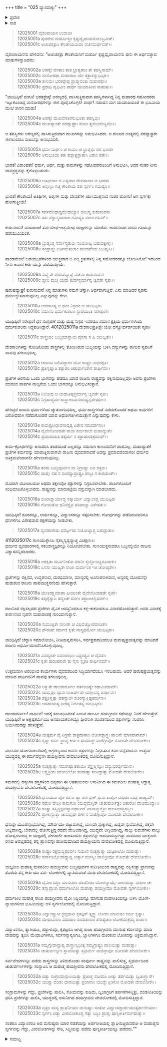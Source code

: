 +++
title = "025 ವ್ಯಾಸವಾಕ್ಯಃ"
+++

<details><summary>ಪ್ರವೇಶ</summary>


।।   ಓಂ ಓಂ ನಮೋ ನಾರಾಯಣಾಯ।।   ಶ್ರೀ ವೇದವ್ಯಾಸಾಯ ನಮಃ ।।

ಶ್ರೀ ಕೃಷ್ಣದ್ವೈಪಾಯನ ವೇದವ್ಯಾಸ ವಿರಚಿತ  

**ಶ್ರೀ ಮಹಾಭಾರತ**

**ಶಾಂತಿ ಪರ್ವ**

**ರಾಜಧರ್ಮ ಪರ್ವ**

**ಅಧ್ಯಾಯ 25**

</details>

<details><summary>ಸಾರ</summary>

ವ್ಯಾಸನು ಯುಧಿಷ್ಠಿರನಿಗೆ ರಾಜ ಹಯಗ್ರೀವನ ಕಥೆಯನ್ನು ಹೇಳಿ ರಾಜೋಚಿತ ಕರ್ತವ್ಯವನ್ನು ಪಾಲಿಸಲು ಒತ್ತಾಯಿಸಿದುದು (1-33).


</details>


> 12025001 ವೈಶಂಪಾಯನ ಉವಾಚ।  
12025001a ಪುನರೇವ ಮಹರ್ಷಿಸ್ತಂ ಕೃಷ್ಣದ್ವೈಪಾಯನೋಽಬ್ರವೀತ್।  
12025001c ಅಜಾತಶತ್ರುಂ ಕೌಂತೇಯಮಿದಂ ವಚನಮರ್ಥವತ್।।

ವೈಶಂಪಾಯನನು ಹೇಳಿದನು: “ಅಜಾತಶತ್ರು ಕೌಂತೇಯನಿಗೆ ಮಹರ್ಷಿ ಕೃಷ್ಣದ್ವೈಪಾಯನನು ಪುನಃ ಈ ಅರ್ಥವತ್ತಾದ ಮಾತುಗಳನ್ನಾಡಿದನು:

> 12025002a ಅರಣ್ಯೇ ವಸತಾಂ ತಾತ ಭ್ರಾತೃಣಾಂ ತೇ ತಪಸ್ವಿನಾಮ್।  
12025002c ಮನೋರಥಾ ಮಹಾರಾಜ ಯೇ ತತ್ರಾಸನ್ಯುಧಿಷ್ಠಿರ।।  
12025003a ತಾನಿಮೇ ಭರತಶ್ರೇಷ್ಠ ಪ್ರಾಪ್ನುವಂತು ಮಹಾರಥಾಃ।  
12025003c ಪ್ರಶಾಧಿ ಪೃಥಿವೀಂ ಪಾರ್ಥ ಯಯಾತಿರಿವ ನಾಹುಷಃ।।

“ಯುಧಿಷ್ಠಿರ! ಮಗೂ! ಭರತಶ್ರೇಷ್ಠ! ಅರಣ್ಯದಲ್ಲಿ ವಾಸಿಸುತ್ತಿರುವಾಗ ತಪಸ್ವಿಗಳಾಗಿದ್ದ ನಿನ್ನ ಮಹಾರಥ ಸಹೋದರರು ಇಟ್ಟುಕೊಂಡಿದ್ದ ಮನೋರಥಗಳನ್ನು ಈಗ ಪೂರೈಸಿಕೊಳ್ಳಲಿ! ಪಾರ್ಥ! ನಹುಷನ ಮಗ ಯಯಾತಿಯಂತೆ ಈ ಭೂಮಿಯ ಮೇಲೆ ಶಾಸನ ಮಾಡು!

> 12025004a ಅರಣ್ಯೇ ದುಃಖವಸತಿರನುಭೂತಾ ತಪಸ್ವಿಭಿಃ।  
12025004c ದುಃಖಸ್ಯಾಂತೇ ನರವ್ಯಾಘ್ರಾಃ ಸುಖಂ ತ್ವನುಭವಂತ್ವಿಮೇ।।

ಆ ತಪಸ್ವಿಗಳು ಅರಣ್ಯದಲ್ಲಿ ವಾಸಿಸುತ್ತಿರುವಾಗ ದುಃಖಗಳನ್ನು ಅನುಭವಿಸಿದರು. ಆ ದುಃಖದ ಅಂತ್ಯದಲ್ಲಿ ನರವ್ಯಾಘ್ರರು ಈಗಲಾದರೂ ಸುಖವನ್ನು ಅನುಭವಿಸಲಿ.

> 12025005a ಧರ್ಮಮರ್ಥಂ ಚ ಕಾಮಂ ಚ ಭ್ರಾತೃಭಿಃ ಸಹ ಭಾರತ।  
12025005c ಅನುಭೂಯ ತತಃ ಪಶ್ಚಾತ್ಪ್ರಸ್ಥಾತಾಸಿ ವಿಶಾಂ ಪತೇ।।

ಭಾರತ! ವಿಶಾಂಪತೇ! ಧರ್ಮ, ಅರ್ಥ, ಮತ್ತು ಕಾಮಗಳನ್ನು ಸಹೋದರರೊಂದಿಗೆ ಅನುಭವಿಸಿ, ಅದರ ನಂತರ ನೀನು ವಾನಪ್ರಸ್ಥವನ್ನು ಕೈಗೊಳ್ಳಬಹುದು.

> 12025006a ಅತಿಥೀನಾಂ ಚ ಪಿತೃಣಾಂ ದೇವತಾನಾಂ ಚ ಭಾರತ।  
12025006c ಆನೃಣ್ಯಂ ಗಚ್ಚ ಕೌಂತೇಯ ತತಃ ಸ್ವರ್ಗಂ ಗಮಿಷ್ಯಸಿ।।

ಭಾರತ! ಕೌಂತೇಯ! ಅತಿಥಿಗಳ, ಪಿತೃಗಳ ಮತ್ತು ದೇವತೆಗಳ ಋಣಮುಕ್ತನಾದ ನಂತರ ಹೋಗು! ಆಗ ಸ್ವರ್ಗಕ್ಕೇ ಹೋಗುತ್ತೀಯೆ!

> 12025007a ಸರ್ವಮೇಧಾಶ್ವಮೇಧಾಭ್ಯಾಂ ಯಜಸ್ವ ಕುರುನಂದನ।  
12025007c ತತಃ ಪಶ್ಚಾನ್ಮಹಾರಾಜ ಗಮಿಷ್ಯಸಿ ಪರಾಂ ಗತಿಮ್।।

ಕುರುನಂದನ! ಮಹಾರಾಜ! ಸರ್ವಮೇಧ-ಅಶ್ವಮೇಧ ಯಜ್ಞಗಳನ್ನು ಯಾಜಿಸು. ಅದರನಂತರ ಪರಮ ಗತಿಯನ್ನು ಪಡೆಯುವಿಯಂತೆ.

> 12025008a ಭ್ರಾತೃಂಶ್ಚ ಸರ್ವಾನ್ಕ್ರತುಭಿಃ ಸಂಯೋಜ್ಯ ಬಹುದಕ್ಷಿಣೈಃ।  
12025008c ಸಂಪ್ರಾಪ್ತಃ ಕೀರ್ತಿಮತುಲಾಂ ಪಾಂಡವೇಯ ಭವಿಷ್ಯಸಿ।।

ಪಾಂಡವೇಯ! ಬಹುದಕ್ಷಿಣೆಗಳಿಂದ ಯುಕ್ತವಾದ ಆ ಎಲ್ಲ ಕ್ರತುಗಳಲ್ಲಿ ನಿನ್ನ ಸಹೋದರರನ್ನೂ ಜೋಡಿಸಿಕೋ! ಇದರಿಂದ ನೀನು ಅಪಾರ ಕೀರ್ತಿಯನ್ನು ಪಡೆಯುತ್ತೀಯೆ.

> 12025009a ವಿದ್ಮ ತೇ ಪುರುಷವ್ಯಾಘ್ರ ವಚನಂ ಕುರುನಂದನ।  
12025009c ಶೃಣು ಮಚ್ಚ ಯಥಾ ಕುರ್ವನ್ಧರ್ಮಾನ್ನ ಚ್ಯವತೇ ನೃಪಃ।।

ಪುರುಷವ್ಯಾಘ್ರ! ಕುರುನಂದನ! ನಿನ್ನ ಮಾತುಗಳು ನಮಗೆ ಚೆನ್ನಾಗಿ ಅರ್ಥವಾಗುತ್ತಿವೆ. ಏನು ಮಾಡಿದರೆ ನೃಪನು ಧರ್ಮಚ್ಯುತನಾಗುವುದಿಲ್ಲ ಎನ್ನುವುದನ್ನು ಕೇಳು.

> 12025010a ಆದದಾನಸ್ಯ ಚ ಧನಂ ನಿಗ್ರಹಂ ಚ ಯುಧಿಷ್ಠಿರ।  
12025010c ಸಮಾನಂ ಧರ್ಮಕುಶಲಾಃ ಸ್ಥಾಪಯಂತಿ ನರೇಶ್ವರ।।

ಯುಧಿಷ್ಠಿರ! ನರೇಶ್ವರ! ಧನ ಸಂಗ್ರಹಣೆ ಮತ್ತು ದುಷ್ಟ ನಿಗ್ರಹ ಇವೆರಡೂ ಸಮಾನ ಕ್ಷತ್ರಿಯ ಧರ್ಮಗಳೆಂದು ಧರ್ಮಕುಶಲರು ಸಿದ್ಧಪಡಿಸಿದ್ದಾರೆ.
4012025011a ದೇಶಕಾಲಪ್ರತೀಕ್ಷೇ ಯೋ ದಸ್ಯೋರ್ದರ್ಶಯತೇ ನೃಪಃ।

> 12025011c ಶಾಸ್ತ್ರಜಾಂ ಬುದ್ಧಿಮಾಸ್ಥಾಯ ನೈನಸಾ ಸ ಹಿ ಯುಜ್ಯತೇ।।

ದೇಶಕಾಲಗಳನ್ನು ನೋಡಿಕೊಂಡು ಶಾಸ್ತ್ರಗಳಲ್ಲಿ ತೋರಿಸಿರುವ ಬುದ್ಧಿಯನ್ನು ಬಳಸಿ ದಸ್ಯುಗಳನ್ನು ಕಾಣುವ ನೃಪನಿಗೆ ಪಾಪವು ತಗಲುವುದಿಲ್ಲ.

> 12025012a ಆದಾಯ ಬಲಿಷಡ್ಭಾಗಂ ಯೋ ರಾಷ್ಟ್ರಂ ನಾಭಿರಕ್ಷತಿ।  
12025012c ಪ್ರತಿಗೃಹ್ಣಾತಿ ತತ್ಪಾಪಂ ಚತುರ್ಥಾಂಶೇನ ಪಾರ್ಥಿವಃ।।

ಪ್ರಜೆಗಳ ಆರನೆಯ ಒಂದು ಭಾಗವನ್ನು ಪಡೆದೂ ಯಾವ ರಾಜನು ರಾಷ್ಟ್ರವನ್ನು ರಕ್ಷಿಸುವುದಿಲ್ಲವೋ ಅವನು ಪ್ರಜೆಗಳು ಮಾಡುವ ಪಾಪಗಳ ನಾಲ್ಕನೆಯ ಒಂದು ಭಾಗವನ್ನೂ ಅನುಭವಿಸುತ್ತಾನೆ.

> 12025013a ನಿಬೋಧ ಚ ಯಥಾತಿಷ್ಠನ್ಧರ್ಮಾನ್ನ ಚ್ಯವತೇ ನೃಪಃ।  
12025013c ನಿಗ್ರಹಾದ್ಧರ್ಮಶಾಸ್ತ್ರಾಣಾಮನುರುಧ್ಯನ್ನಪೇತಭೀಃ।।

ಹೇಗಿದ್ದರೆ ರಾಜನು ಧರ್ಮಗಳಿಂದ ಚ್ಯುತನಾಗುವುದಿಲ್ಲ, ಧರ್ಮಶಾಸ್ತ್ರಗಳಂತೆ ನಡೆದುಕೊಂಡರೆ ಅಥವಾ ಅವುಗಳಿಗೆ ವಿರೋಧವಾಗಿ ನಡೆದುಕೊಂಡರೆ ಯಾವ ಅಧೋಗತಿಗಿಳಿಯುತ್ತಾನೆ ಎನ್ನುವುದನ್ನು ಕೇಳು.

> 12025013e ಕಾಮಕ್ರೋಧಾವನಾದೃತ್ಯ ಪಿತೇವ ಸಮದರ್ಶನಃ।।  
12025014a ದೈವೇನೋಪಹತೇ ರಾಜಾ ಕರ್ಮಕಾಲೇ ಮಹಾದ್ಯುತೇ।  
12025014c ಪ್ರಮಾದಯತಿ ತತ್ಕರ್ಮ ನ ತತ್ರಾಹುರತಿಕ್ರಮಮ್।।

ಕಾಮ-ಕ್ರೋಧಗಳನ್ನು ಅನಾದರಿಸಿ ತಂದೆಯಂತೆ ಎಲ್ಲರನ್ನೂ ಸಮನಾಗಿ ಕಾಣುವವನಿಗೆ ಪಾಪವಿಲ್ಲ. ಮಹಾದ್ಯುತೇ! ಪ್ರಜೆಗಳ ಕರ್ಮವನ್ನು ಮಾಡುತ್ತಿರುವಾಗಲೇ ರಾಜನು ದೈವವಶನಾದರೆ ಅದನ್ನು ಪ್ರಮಾದವೆಂದಾಗಲೀ ಧರ್ಮದ ಅತಿಕ್ರಮವೆಂದಾಗಲೀ ಹೇಳಲಾಗುವುದಿಲ್ಲ.

> 12025015a ತರಸಾ ಬುದ್ಧಿಪೂರ್ವಂ ವಾ ನಿಗ್ರಾಹ್ಯಾ ಏವ ಶತ್ರವಃ।  
12025015c ಪಾಪೈಃ ಸಹ ನ ಸಂದಧ್ಯಾದ್ರಾಷ್ಟ್ರಂ ಪಣ್ಯಂ ನ ಕಾರಯೇತ್।।

ಮೊದಲೇ ಯೋಚಿಸಿಯೋ ಅಥವಾ ತಕ್ಷಣವೋ ಶತ್ರುಗಳನ್ನು ನಿಗ್ರಹಿಸಲೇಬೇಕು. ಪಾಪಿಗಳೊಂದಿಗೆ ಸಂಧಿಮಾಡಿಕೊಳ್ಳಬಾರದು. ರಾಷ್ಟ್ರವನ್ನು ಮಾರುಕಟ್ಟೆಯ ವಸ್ತುವನ್ನಾಗಿ ಮಾಡಬಾರದು.

> 12025016a ಶೂರಾಶ್ಚಾರ್ಯಾಶ್ಚ ಸತ್ಕಾರ್ಯಾ ವಿದ್ವಾಂಸಶ್ಚ ಯುಧಿಷ್ಠಿರ।  
12025016c ಗೋಮತೋ ಧನಿನಶ್ಚೈವ ಪರಿಪಾಲ್ಯಾ ವಿಶೇಷತಃ।।

ಯುಧಿಷ್ಠಿರ! ಶೂರರನ್ನೂ, ಆರ್ಯರನ್ನೂ, ವಿದ್ವಾಂಸರನ್ನೂ ಸತ್ಕರಿಸಬೇಕು. ಗೋವುಗಳನ್ನು ಪಡೆದಿರುವವರಿಗೂ ಧನಿಗಳಿಗೂ ವಿಶೇಷವಾದ ರಕ್ಷಣೆಯನ್ನು ನೀಡಬೇಕು.

> 12025017a ವ್ಯವಹಾರೇಷು ಧರ್ಮ್ಯೇಷು ನಿಯೋಜ್ಯಾಶ್ಚ ಬಹುಶ್ರುತಾಃ।

4112025017c ಗುಣಯುಕ್ತೇಽಪಿ ನೈಕಸ್ಮಿನ್ವಿಶ್ವಸ್ಯಾಚ್ಚ ವಿಚಕ್ಷಣಃ।।  
ಧರ್ಮದ ವ್ಯವಹಾರಗಳಲ್ಲಿ ಸಕಲಶಾಸ್ತ್ರಜ್ಞರನ್ನೂ ನಿಯೋಜಿಸಬೇಕು. ಗುಣಯುಕ್ತನಾದರೂ ಒಬ್ಬನಲ್ಲಿಯೇ ರಾಜನು ವಿಶ್ವಾಸವನ್ನಿಡಬಾರದು.

> 12025018a ಅರಕ್ಷಿತಾ ದುರ್ವಿನೀತೋ ಮಾನೀ ಸ್ತಬ್ಧೋಽಭ್ಯಸೂಯಕಃ।  
12025018c ಏನಸಾ ಯುಜ್ಯತೇ ರಾಜಾ ದುರ್ದಾಂತ ಇತಿ ಚೋಚ್ಯತೇ।।

ಪ್ರಜೆಗಳನ್ನು ರಕ್ಷಿಸದ, ಉದ್ಧತನಾದ, ದುರಭಿಮಾನೀ, ಮಾನ್ಯರಲ್ಲಿ ಅವಿನೀತನಾಗಿರುವ, ಅನ್ಯರಲ್ಲಿ ದೋಷವನ್ನೇ ಹುಡುಕುವ ರಾಜನು ಪಾಪಯುಕ್ತನನೆಂದು ಹೇಳುತ್ತಾರೆ.

> 12025019a ಯೇಽರಕ್ಷ್ಯಮಾಣಾ ಹೀಯಂತೇ ದೈವೇನೋಪಹತೇ ನೃಪೇ।  
12025019c ತಸ್ಕರೈಶ್ಚಾಪಿ ಹನ್ಯಂತೇ ಸರ್ವಂ ತದ್ರಾಜಕಿಲ್ಬಿಷಮ್।।

ರಾಜನಿಂದ ರಕ್ಷಿಸಲ್ಪಡದ ಪ್ರಜೆಗಳು ದೈವಿಕ ಆಪತ್ತಿನಿಂದಲೂ ಕಳ್ಳ-ಕಾಕರಿಂದಲೂ ವಿನಾಶಹೊಂದುತ್ತಾರೆ. ಅವರ ವಿನಾಶಕ್ಕೆ ಕಾರಣನಾದ ನೃಪನೇ ಮಹಾಪಾಪಕ್ಕೆ ಗುರಿಯಾಗುತ್ತಾನೆ.

> 12025020a ಸುಮಂತ್ರಿತೇ ಸುನೀತೇ ಚ ವಿಧಿವಚ್ಚೋಪಪಾದಿತೇ।  
12025020c ಪೌರುಷೇ ಕರ್ಮಣಿ ಕೃತೇ ನಾಸ್ತ್ಯಧರ್ಮೋ ಯುಧಿಷ್ಠಿರ।।

ಯುಧಿಷ್ಠಿರ! ಚೆನ್ನಾಗಿ ಸಮಾಲೋಚಿಸಿ, ನೀತಿಯನ್ನನುಸರಿಸಿ, ಸರ್ವಪ್ರಕಾರದಿಂದಲೂ ಮನುಷ್ಯಪ್ರಯತ್ನವನ್ನು ಮಾಡಿದರೆ ರಾಜನು ಅಧರ್ಮಿಯೆಂದೆನಿಸಿಕೊಳ್ಳುವುದಿಲ್ಲ.

> 12025021a ವಿಪದ್ಯಂತೇ ಸಮಾರಂಭಾಃ ಸಿಧ್ಯಂತ್ಯಪಿ ಚ ದೈವತಃ।  
12025021c ಕೃತೇ ಪುರುಷಕಾರೇ ತು ನೈನಃ ಸ್ಪೃಶತಿ ಪಾರ್ಥಿವಮ್।।

ಉತ್ತಮವಾಗಿ ಆರಂಭಿಸಿದ ಕಾರ್ಯಗಳು ದೈವವಶದಿಂದ ಸಿದ್ಧಿಯಾಗದೆಯೂ ಇರಬಹುದು. ಆದರೆ ಪುರುಷಪ್ರಯತ್ನವನ್ನು ಮಾಡಿದ ಪಾರ್ಥಿವನಿಗೆ ಪಾಪವು ತಗಲುವುದಿಲ್ಲ.

> 12025022a ಅತ್ರ ತೇ ರಾಜಶಾರ್ದೂಲ ವರ್ತಯಿಷ್ಯೇ ಕಥಾಮಿಮಾಮ್।  
12025022c ಯದ್ವೃತ್ತಂ ಪೂರ್ವರಾಜರ್ಷೇರ್ಹಯಗ್ರೀವಸ್ಯ ಪಾರ್ಥಿವ।।  
12025023a ಶತ್ರೂನ್ಹತ್ವಾ ಹತಸ್ಯಾಜೌ ಶೂರಸ್ಯಾಕ್ಲಿಷ್ಟಕರ್ಮಣಃ।  
12025023c ಅಸಹಾಯಸ್ಯ ಧೀರಸ್ಯ ನಿರ್ಜಿತಸ್ಯ ಯುಧಿಷ್ಠಿರ।।

ರಾಜಶಾರ್ದೂಲ! ಪಾರ್ಥಿವ! ಇದಕ್ಕೆ ಸಂಬಂಧಿಸಿದಂತೆ ಹಿಂದಿನ ರಾಜರ್ಷಿ ಹಯಗ್ರೀವನ ಕಥೆಯನ್ನು ನಿನಗೆ ಹೇಳುತ್ತೇನೆ. ಯುಧಿಷ್ಠಿರ! ಆ ಅಕ್ಲಿಷ್ಟಕರ್ಮಿಯು ಅಸಹಾಯಕನಾಗಿದ್ದೂ ಧೀರನಾಗಿ ಶೂರತನದಿಂದ ಶತ್ರುಗಳನ್ನು ಸಂಹರಿಸಿ ಜಯಿಸಿದುದನ್ನು ಹೇಳುತ್ತೇನೆ.

> 12025024a ಯತ್ಕರ್ಮ ವೈ ನಿಗ್ರಹೇ ಶಾತ್ರವಾಣಾಂ
       ಯೋಗಶ್ಚಾಗ್ರ್ಯಃ ಪಾಲನೇ ಮಾನವಾನಾಮ್।  
> 12025024c ಕೃತ್ವಾ ಕರ್ಮ ಪ್ರಾಪ್ಯ ಕೀರ್ತಿಂ ಸುಯುದ್ಧೇ
       ವಾಜಿಗ್ರೀವೋ ಮೋದತೇ ದೇವಲೋಕೇ।।  

ಮಾನವರ ಯೋಗಪಾಲನೆಯಲ್ಲಿ ಅಗ್ರಗಣ್ಯನಾದ ಅವನು ಶತ್ರುಗಳನ್ನು ನಿಗ್ರಹಿಸುವ ಕರ್ಮವನ್ನೆಸಗಿದನು. ಉತ್ತಮ ಯುದ್ಧದಲ್ಲಿ ಈ ಕರ್ಮವನ್ನೆಸಗಿ ಹಯಗ್ರೀವನು ದೇವಲೋಕದಲ್ಲಿ ಮೋದಿಸುತ್ತಿದ್ದಾನೆ.

> 12025025a ಸಂತ್ಯಕ್ತಾತ್ಮಾ ಸಮರೇಷ್ವಾತತಾಯೀ
       ಶಸ್ತ್ರೈಶ್ಚಿನ್ನೋ ದಸ್ಯುಭಿರರ್ದ್ಯಮಾನಃ।  
> 12025025c ಅಶ್ವಗ್ರೀವಃ ಕರ್ಮಶೀಲೋ ಮಹಾತ್ಮಾ
       ಸಂಸಿದ್ಧಾತ್ಮಾ ಮೋದತೇ ದೇವಲೋಕೇ।।  

ಸಮರದಲ್ಲಿ ದಸ್ಯುಗಳ ಶಸ್ತ್ರಗಳಿಂದ ಛಿನ್ನನಾಗಿ ಈ ಆತತಾಯಿಯು ಅಸುನೀಗಿದ ಈ ಕರ್ಮಶೀಲ ಮಹಾತ್ಮ ಸಿದ್ಧಾತ್ಮ ಹಯಗ್ರೀವನು ದೇವಲೋಕದಲ್ಲಿ ಮೋದಿಸುತ್ತಿದ್ದಾನೆ.

> 12025026a ಧನುರ್ಯೂಪೋ ರಶನಾ ಜ್ಯಾ ಶರಃ ಸ್ರುಕ್
       ಸ್ರುವಃ ಖಡ್ಗೋ ರುಧಿರಂ ಯತ್ರ ಚಾಜ್ಯಮ್।  
> 12025026c ರಥೋ ವೇದೀ ಕಾಮಗೋ ಯುದ್ಧಮಗ್ನಿಶ್
       ಚಾತುರ್ಹೋತ್ರಂ ಚತುರೋ ವಾಜಿಮುಖ್ಯಾಃ।।  
> 12025027a ಹುತ್ವಾ ತಸ್ಮಿನ್ಯಜ್ಞವಹ್ನಾವಥಾರೀನ್
       ಪಾಪಾನ್ಮುಕ್ತೋ ರಾಜಸಿಂಹಸ್ತರಸ್ವೀ।  
> 12025027c ಪ್ರಾಣಾನ್ಹುತ್ವಾ ಚಾವಭೃಥೇ ರಣೇ ಸ
       ವಾಜಿಗ್ರೀವೋ ಮೋದತೇ ದೇವಲೋಕೇ।।  

ಧನುಸ್ಸೇ ಯೂಪಸ್ತಂಭವಾಗಿದ್ದ, ಮೌರ್ವಿಯೇ ರಜ್ಜುವಾಗಿದ್ದ, ಬಾಣವೇ ಸ್ರುಕ್ಕಾಗಿದ್ದ, ಖಡ್ಗವೇ ಸ್ರುವವಾಗಿದ್ದ, ರಕ್ತವೇ ಆಜ್ಯವಾಗಿದ್ದ, ಬೇಕಾದಲ್ಲಿ ಹೋಗುತ್ತಿದ್ದ ರಥವೇ ವೇದಿಯಾಗಿದ್ದ, ಯುದ್ಧವೇ ಅಗ್ನಿಯಾಗಿದ್ದ, ನಾಲ್ಕು ಕುದುರೆಗಳು ನಾಲ್ಕು ಹೋತೃಗಳಾಗಿದ್ದ ಆ ಯಜ್ಞದಲ್ಲಿ ವೇಗಶಾಲೀ ರಾಜಸಿಂಹನು ಶತ್ರುಗಳನ್ನು ಆಹುತಿಯನ್ನಾಗಿತ್ತು ಪಾಪದಿಂದ ಮುಕ್ತನಾಗಿ ರಣದ ಅವಭೃತದಲ್ಲಿ ತನ್ನ ಪ್ರಾಣವನ್ನೇ ಹೋಮಮಾಡಿದ ಹಯಗ್ರೀಯನು ದೇವಲೋಕದಲ್ಲಿ ಮೋದಿಸುತ್ತಿದ್ದಾನೆ.

> 12025028a ರಾಷ್ಟ್ರಂ ರಕ್ಷನ್ಬುದ್ಧಿಪೂರ್ವಂ ನಯೇನ
       ಸಂತ್ಯಕ್ತಾತ್ಮಾ ಯಜ್ಞಶೀಲೋ ಮಹಾತ್ಮಾ।  
> 12025028c ಸರ್ವಾಽಲ್ಲೋಕಾನ್ವ್ಯಾಪ್ಯ ಕೀರ್ತ್ಯಾ ಮನಸ್ವೀ
       ವಾಜಿಗ್ರೀವೋ ಮೋದತೇ ದೇವಲೋಕೇ।।  

ಯಜ್ಞಶೀಲ ಮಹಾತ್ಮ ಮನನಶೀಲ ಹಯಗ್ರೀವನು ಬುದ್ಧಿಪೂರ್ವಕ ಸುನೀತಿಯಿಂದ ರಾಷ್ಟ್ರವನ್ನು ರಕ್ಷಿಸುತ್ತಾ ಪ್ರಾಣವನ್ನು ತೊರೆದು ತನ್ನ ಕೀರ್ತಿಯು ಸರ್ವ ಲೋಕಗಳಲ್ಲಿ ವ್ಯಾಪಿಸುವಂತೆ ಮಾಡಿ ದೇವಲೋಕದಲ್ಲಿ ಮೋದಿಸುತ್ತಿದ್ದಾನೆ.

> 12025029a ದೈವೀಂ ಸಿದ್ಧಿಂ ಮಾನುಷೀಂ ದಂಡನೀತಿಂ
       ಯೋಗನ್ಯಾಯೈಃ ಪಾಲಯಿತ್ವಾ ಮಹೀಂ ಚ।  
> 12025029c ತಸ್ಮಾದ್ರಾಜಾ ಧರ್ಮಶೀಲೋ ಮಹಾತ್ಮಾ
       ಹಯಗ್ರೀವೋ ಮೋದತೇ ಸ್ವರ್ಗಲೋಕೇ।।  

ಧರ್ಮಶೀಲ ಮಹಾತ್ಮ ರಾಜಾ ಹಯಗ್ರೀವನು ದೈವೀ ಸಿದ್ಧಿಯನ್ನೂ ಮಾನುಷ ದಂಡನೀತಿಯನ್ನೂ ಬಳಸಿ ಯೋಗ-ನ್ಯಾಯಗಳಿಂದ ಭೂಮಿಯನ್ನು ಆಳಿ ಸ್ವರ್ಗಲೋಕದಲ್ಲಿ ಮೋದಿಸುತ್ತಿದ್ದಾನೆ.

> 12025030a ವಿದ್ವಾಂಸ್ತ್ಯಾಗೀ ಶ್ರದ್ದಧಾನಃ ಕೃತಜ್ಞಸ್
       ತ್ಯಕ್ತ್ವಾ ಲೋಕಂ ಮಾನುಷಂ ಕರ್ಮ ಕೃತ್ವಾ।  
> 12025030c ಮೇಧಾವಿನಾಂ ವಿದುಷಾಂ ಸಂಮತಾನಾಂ
       ತನುತ್ಯಜಾಂ ಲೋಕಮಾಕ್ರಮ್ಯ ರಾಜಾ।।  

ವಿದ್ವಾಂಸನೂ, ತ್ಯಾಗಿಯೂ, ಶದ್ಧಾಳುವೂ, ಕೃತಜ್ಞನೂ ಆಗಿದ್ದ ರಾಜಾ ಹಯಗ್ರೀವನು ಮಾನುಷ ಕರ್ಮವನ್ನು ಮಾಡಿ ದೇಹವನ್ನು ತ್ಯಜಿಸಿ ಮೇಧಾವಿಗಳಿಗೂ, ಸರ್ವಸನ್ಮಾನ್ಯರಿಗೂ, ಜ್ಞಾನಿಗಳಿಗೂ ದೊರಕುವ ಲೋಕವನ್ನು ಆಕ್ರಮಣಿಸಿದ್ದಾನೆ.

> 12025031a ಸಮ್ಯಗ್ವೇದಾನ್ಪ್ರಾಪ್ಯ ಶಾಸ್ತ್ರಾಣ್ಯಧೀತ್ಯ
       ಸಮ್ಯಗ್ರಾಷ್ಟ್ರಂ ಪಾಲಯಿತ್ವಾ ಮಹಾತ್ಮಾ।  
> 12025031c ಚಾತುರ್ವರ್ಣ್ಯಂ ಸ್ಥಾಪಯಿತ್ವಾ ಸ್ವಧರ್ಮೇ
       ವಾಜಿಗ್ರೀವೋ ಮೋದತೇ ದೇವಲೋಕೇ।।  

ಸರ್ವವೇದಗಳನ್ನೂ ಪಡೆದು ಶಾಸ್ತ್ರಗಳನ್ನು ತಿಳಿದುಕೊಂಡು ಸಂಪೂರ್ಣ ರಾಷ್ಟ್ರವನ್ನು ಪಾಲಿಸುತ್ತ, ಸ್ವಧರ್ಮದಿಂದ ಚಾತುರ್ವರ್ಣಗಳನ್ನು ಸಂಸ್ಥಾಪಿಸಿ ಆ ಮಹಾತ್ಮ ಹಯಗ್ರೀವನು ದೇವಲೋಕದಲ್ಲಿ ಮೋದಿಸುತ್ತಿದ್ದಾನೆ.

> 12025032a ಜಿತ್ವಾ ಸಂಗ್ರಾಮಾನ್ಪಾಲಯಿತ್ವಾ ಪ್ರಜಾಶ್ಚ
       ಸೋಮಂ ಪೀತ್ವಾ ತರ್ಪಯಿತ್ವಾ ದ್ವಿಜಾಗ್ರ್ಯಾನ್।  
> 12025032c ಯುಕ್ತ್ಯಾ ದಂಡಂ ಧಾರಯಿತ್ವಾ ಪ್ರಜಾನಾಂ
       ಯುದ್ಧೇ ಕ್ಷೀಣೋ ಮೋದತೇ ದೇವಲೋಕೇ।।  

ಸಂಗ್ರಾಮಗಳನ್ನು ಗೆದ್ದು, ಪ್ರಜೆಗಳನ್ನು ಪಾಲಿಸಿ, ಸೋಮವನ್ನು ಕುಡಿದು, ದ್ವಿಜಾಗ್ರರಿಗೆ ತರ್ಪಣೆಗಳನ್ನಿತ್ತು, ದಂಡನೀತಿಯನ್ನು ಧರಿಸಿ ಪ್ರಜೆಗಳನ್ನು ಪಾಲಿಸಿ, ಯುದ್ಧದಲ್ಲಿ ಅಸುನೀಗಿದ ಹಯಗ್ರೀವನು ದೇವಲೋಕದಲ್ಲಿ ಮೋದಿಸುತ್ತಿದ್ದಾನೆ.

> 12025033a ವೃತ್ತಂ ಯಸ್ಯ ಶ್ಲಾಘನೀಯಂ ಮನುಷ್ಯಾಃ
       ಸಂತೋ ವಿದ್ವಾಂಸಶ್ಚಾರ್ಹಯಂತ್ಯರ್ಹಣೀಯಾಃ।  
> 12025033c ಸ್ವರ್ಗಂ ಜಿತ್ವಾ ವೀರಲೋಕಾಂಶ್ಚ ಗತ್ವಾ
       ಸಿದ್ಧಿಂ ಪ್ರಾಪ್ತಃ ಪುಣ್ಯಕೀರ್ತಿರ್ಮಹಾತ್ಮಾ।।  

ಸಂತರೂ ವಿದ್ವಾಂಸರೂ ಆದ ಮನುಷ್ಯರು ಯಾರ ನಡತೆಯನ್ನು ಅರ್ಹರೀತಿಯಲ್ಲಿ ಶ್ಲಾಘಿಸುತ್ತಿರುವರೋ ಆ ಮಹಾತ್ಮನು ಸ್ವರ್ಗವನ್ನು ಗೆದ್ದು, ವೀರಲೋಕಗಳನ್ನು ಸೇರಿ, ಸಿದ್ಧಿಯನ್ನು ಪಡೆದು ಪುಣ್ಯಕೀರ್ತಿಯನ್ನೂ ಪಡೆದನು.””

<details><summary>ಸಮಾಪ್ತಿ</summary>

ಇತಿ ಶ್ರೀ ಮಹಾಭಾರತೇ ಶಾಂತಿಪರ್ವಣಿ ರಾಜಧರ್ಮಪರ್ವಣಿ ವ್ಯಾಸವಾಕ್ಯೇ ಪಂಚವಿಂಶೋಽಧ್ಯಾಯಃ।।  
ಇದು ಶ್ರೀ ಮಹಾಭಾರತ ಶಾಂತಿಪರ್ವದ ರಾಜಧರ್ಮಪರ್ವದಲ್ಲಿ ವ್ಯಾಸವಾಕ್ಯ ಎನ್ನುವ ಇಪ್ಪತ್ತೈದನೇ ಅಧ್ಯಾಯವು.

</details>
